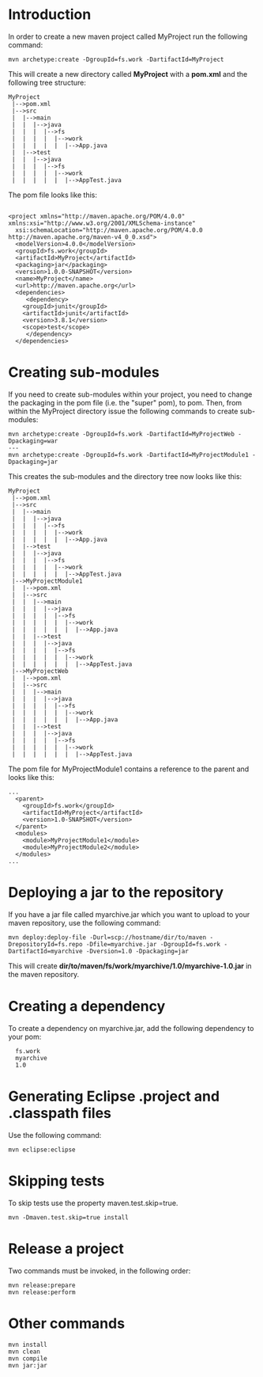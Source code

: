 # Introduction #
In order to create a new maven project called MyProject run the following command:

```
mvn archetype:create -DgroupId=fs.work -DartifactId=MyProject
```

This will create a new directory called **MyProject** with a **pom.xml** and the following tree structure:
```
MyProject
 |-->pom.xml
 |-->src
 |  |-->main
 |  |  |-->java
 |  |  |  |-->fs
 |  |  |  |  |-->work
 |  |  |  |  |  |-->App.java
 |  |-->test
 |  |  |-->java
 |  |  |  |-->fs
 |  |  |  |  |-->work
 |  |  |  |  |  |-->AppTest.java
```
The pom file looks like this:
```

<project xmlns="http://maven.apache.org/POM/4.0.0" xmlns:xsi="http://www.w3.org/2001/XMLSchema-instance"
  xsi:schemaLocation="http://maven.apache.org/POM/4.0.0 http://maven.apache.org/maven-v4_0_0.xsd">
  <modelVersion>4.0.0</modelVersion>
  <groupId>fs.work</groupId>
  <artifactId>MyProject</artifactId>
  <packaging>jar</packaging>
  <version>1.0.0-SNAPSHOT</version>
  <name>MyProject</name>
  <url>http://maven.apache.org</url>
  <dependencies>
     <dependency>
	<groupId>junit</groupId>
	<artifactId>junit</artifactId>
	<version>3.8.1</version>
	<scope>test</scope>
     </dependency>  
  </dependencies>
```
# Creating sub-modules #
If you need to create sub-modules within your project, you need to change the packaging in the pom file (i.e. the "super" pom), to pom. Then, from within the MyProject directory issue the following commands to create sub-modules:
```
mvn archetype:create -DgroupId=fs.work -DartifactId=MyProjectWeb -Dpackaging=war
---
mvn archetype:create -DgroupId=fs.work -DartifactId=MyProjectModule1 -Dpackaging=jar
```
This creates the sub-modules and the directory tree now looks like this:
```
MyProject
 |-->pom.xml
 |-->src
 |  |-->main
 |  |  |-->java
 |  |  |  |-->fs
 |  |  |  |  |-->work
 |  |  |  |  |  |-->App.java
 |  |-->test
 |  |  |-->java
 |  |  |  |-->fs
 |  |  |  |  |-->work
 |  |  |  |  |  |-->AppTest.java
 |-->MyProjectModule1
 |  |-->pom.xml
 |  |-->src
 |  |  |-->main
 |  |  |  |-->java
 |  |  |  |  |-->fs
 |  |  |  |  |  |-->work
 |  |  |  |  |  |  |-->App.java
 |  |  |-->test
 |  |  |  |-->java
 |  |  |  |  |-->fs
 |  |  |  |  |  |-->work
 |  |  |  |  |  |  |-->AppTest.java
 |-->MyProjectWeb
 |  |-->pom.xml
 |  |-->src
 |  |  |-->main
 |  |  |  |-->java
 |  |  |  |  |-->fs
 |  |  |  |  |  |-->work
 |  |  |  |  |  |  |-->App.java
 |  |  |-->test
 |  |  |  |-->java
 |  |  |  |  |-->fs
 |  |  |  |  |  |-->work
 |  |  |  |  |  |  |-->AppTest.java
```
The pom file for MyProjectModule1 contains a reference to the parent and looks like this:
```
...
  <parent>
    <groupId>fs.work</groupId>
    <artifactId>MyProject</artifactId>
    <version>1.0-SNAPSHOT</version>
  </parent> 
  <modules>
    <module>MyProjectModule1</module>
    <module>MyProjectModule2</module> 
  </modules>
...
```

# Deploying a jar to the repository #
If you have a jar file called myarchive.jar which you want to upload to your maven repository, use the following command:
```
mvn deploy:deploy-file -Durl=scp://hostname/dir/to/maven -DrepositoryId=fs.repo -Dfile=myarchive.jar -DgroupId=fs.work -DartifactId=myarchive -Dversion=1.0 -Dpackaging=jar
```

This will create **dir/to/maven/fs/work/myarchive/1.0/myarchive-1.0.jar** in the maven repository.

# Creating a dependency #
To create a dependency on myarchive.jar, add the following dependency to your pom:
```
  fs.work
  myarchive
  1.0
```
# Generating Eclipse .project and .classpath files #
Use the following command:

```
mvn eclipse:eclipse
```

# Skipping tests #
To skip tests use the property maven.test.skip=true.
```
mvn -Dmaven.test.skip=true install
```
# Release a project #
Two commands must be invoked, in the following order:
```
mvn release:prepare
mvn release:perform
```
# Other commands #
```
mvn install
mvn clean
mvn compile
mvn jar:jar
```